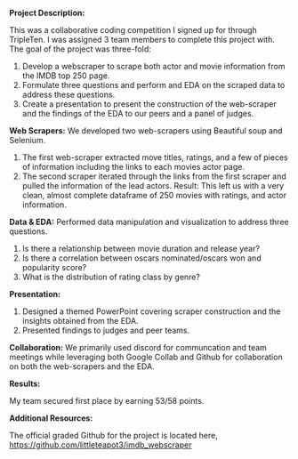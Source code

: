 <b> Project Description: </b>

This was a collaborative coding competition I signed up for through TripleTen. I was assigned 3 team members to complete this project with. The goal of the project was three-fold:

1. Develop a webscraper to scrape both actor and movie information from the IMDB top 250 page.
2. Formulate three questions and perform and EDA on the scraped data to address these questions.
3. Create a presentation to present the construction of the web-scraper and the findings of the EDA to our peers and a panel of judges.



<b>Web Scrapers:</b> We developed two web-scrapers using Beautiful soup and Selenium. 
1. The first web-scraper extracted move titles, ratings, and a few of pieces of information including the links to each movies actor page.
2. The second scraper iterated through the links from the first scraper and pulled the information of the lead actors.
Result: This left us with a very clean, almost complete dataframe of 250 movies with ratings, and actor information.


<b>Data & EDA:</b> Performed data manipulation and visualization to address three questions.
1. Is there a relationship between movie duration and release year?
2. Is there a correlation between oscars nominated/oscars won and popularity score?
3. What is the distribution of rating class by genre?


<b> Presentation:</b>
1. Designed a themed PowerPoint covering scraper construction and the insights obtained from the EDA.
2. Presented findings to judges and peer teams.

<b>Collaboration:</b> We primarily used discord for communcation and team meetings while leveraging both Google Collab and Github for collaboration on both the web-scrapers and the EDA.

<b>Results:</b>

My team secured first place by earning 53/58 points.

<b> Additional Resources: </b>

The official graded Github for the project is located here, https://github.com/littleteapot3/imdb_webscraper
